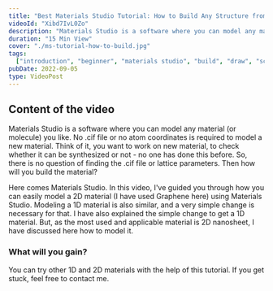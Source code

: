 ```yaml
---
title: "Best Materials Studio Tutorial: How to Build Any Structure from Scratch?"
videoId: "Xibd7IvL0Zo"
description: "Materials Studio is a software where you can model any material (or molecule) you like. No .cif file or no atom coordinates is required to model a new material."
duration: "15 Min View"
cover: "./ms-tutorial-how-to-build.jpg"
tags:
  ["introduction", "beginner", "materials studio", "build", "draw", "scratch"]
pubDate: 2022-09-05
type: VideoPost
---
```


## Content of the video

Materials Studio is a software where you can model any material (or molecule) you like. No .cif file or no atom coordinates is required to model a new material. Think of it, you want to work on new material, to check whether it can be synthesized or not - no one has done this before. So, there is no question of finding the .cif file or lattice parameters. Then how will you build the material?

Here comes Materials Studio. In this video, I've guided you through how you can easily model a 2D material (I have used Graphene here) using Materials Studio. Modeling a 1D material is also similar, and a very simple change is necessary for that. I have also explained the simple change to get a 1D material. But, as the most used and applicable material is 2D nanosheet, I have discussed here how to model it.

### What will you gain?

You can try other 1D and 2D materials with the help of this tutorial. If you get stuck, feel free to contact me.
